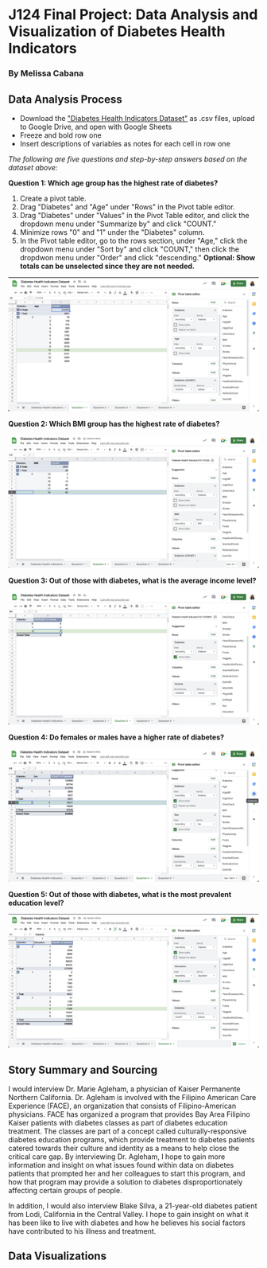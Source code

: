 # J124 Final Project: Data Analysis and Visualization of Diabetes Health Indicators
### By Melissa Cabana
## Data Analysis Process
* Download the ["Diabetes Health Indicators Dataset"](https://docs.google.com/spreadsheets/d/1WJPAhUcL1bI6ilt2nX3dlz3LWssY-z3rVvXJrZ6b9TU/edit?usp=sharing) as .csv files, upload to Google Drive, and open with Google Sheets
* Freeze and bold row one
* Insert descriptions of variables as notes for each cell in row one

*The following are five questions and step-by-step answers based on the dataset above:*

**Question 1: Which age group has the highest rate of diabetes?**

1. Create a pivot table.
2. Drag "Diabetes" and "Age" under "Rows" in the Pivot table editor.
3. Drag "Diabetes" under "Values" in the Pivot Table editor, and click the dropdown menu under "Summarize by" and click "COUNT."
4. Minimize rows "0" and "1" under the "Diabetes" column.
5. In the Pivot table editor, go to the rows section, under "Age," click the dropdown menu under "Sort by" and click "COUNT," then click the dropdwon menu under "Order" and click "descending."
**Optional: Show totals can be unselected since they are not needed.**

![Question 1](https://github.com/mcabana26/J124/blob/main/Screen%20Shot%202022-08-06%20at%206.25.34%20PM.png)

**Question 2: Which BMI group has the highest rate of diabetes?**

![Question 2](https://github.com/mcabana26/J124/blob/main/Screen%20Shot%202022-08-06%20at%206.28.08%20PM.png)

**Question 3: Out of those with diabetes, what is the average income level?**

![Question 3](https://github.com/mcabana26/J124/blob/main/Screen%20Shot%202022-08-06%20at%206.30.41%20PM.png)

**Question 4: Do females or males have a higher rate of diabetes?**

![Question 4](https://github.com/mcabana26/J124/blob/main/Screen%20Shot%202022-08-06%20at%206.33.48%20PM.png)

**Question 5: Out of those with diabetes, what is the most prevalent education level?**

![Question 5](https://github.com/mcabana26/J124/blob/main/Screen%20Shot%202022-08-06%20at%206.36.19%20PM.png)

## Story Summary and Sourcing

I would interview Dr. Marie Agleham, a physician of Kaiser Permanente Northern California.  Dr. Agleham is involved with the Filipino American Care Experience (FACE), an organization that consists of Filipino-American physicians.  FACE has organized a program that provides Bay Area Filipino Kaiser patients with diabetes classes as part of diabetes education treatment.  The classes are part of a concept called culturally-responsive diabetes education programs, which provide treatment to diabetes patients catered towards their culture and identity as a means to help close the critical care gap.  By interviewing Dr. Agleham, I hope to gain more information and insight on what issues found within data on diabetes patients that prompted her and her colleagues to start this program, and how that program may provide a solution to diabetes disproportionately affecting certain groups of people.

In addition, I would also interview Blake Silva, a 21-year-old diabetes patient from Lodi, California in the Central Valley.  I hope to gain insight on what it has been like to live with diabetes and how he believes his social factors have contributed to his illness and treatment.

## Data Visualizations
